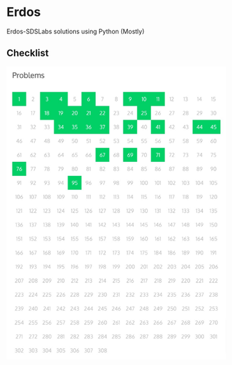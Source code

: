 # Erdos

Erdos-SDSLabs solutions using Python (Mostly)


## Checklist
![alt text](https://raw.githubusercontent.com/navjeet-py/Erdos/main/checklist.jpeg)


